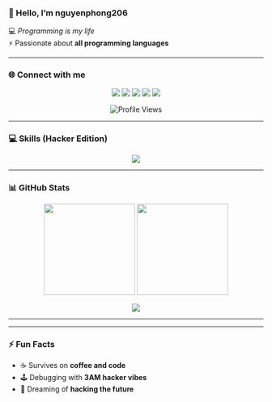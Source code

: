 ### 👋 Hello, I’m **nguyenphong206**
💻 *Programming is my life*  
⚡ Passionate about **all programming languages**  

---

### 🌐 Connect with me
<p align="center">
  <a href="https://www.facebook.com/phonghihi206"><img src="https://img.shields.io/badge/Facebook-1877F2?style=for-the-badge&logo=facebook&logoColor=white"/></a>
  <a href="https://linkedin.com/"><img src="https://img.shields.io/badge/LinkedIn-0A66C2?style=for-the-badge&logo=linkedin&logoColor=white"/></a>
  <a href="mailto:nguyenphong060725@gmail.com"><img src="https://img.shields.io/badge/Gmail-D14836?style=for-the-badge&logo=gmail&logoColor=white"/></a>
  <a href="https://www.instagram.com/nguyenphongg_20.06"><img src="https://img.shields.io/badge/Instagram-E4405F?style=for-the-badge&logo=instagram&logoColor=white"/></a>
  <a href="https://www.tiktok.com/@dongphongiuem"><img src="https://img.shields.io/badge/TikTok-000000?style=for-the-badge&logo=tiktok&logoColor=white"/></a>
</p>

<p align="center">
  <img src="https://komarev.com/ghpvc/?username=nguyenphong206&style=flat-square&color=00ff00" alt="Profile Views"/>
</p>

---

### 💻 Skills (Hacker Edition)
<p align="center">
  <img src="https://skillicons.dev/icons?i=html,css,js,ts,php,java,py,cpp,c,cs,ruby,go,rust,dart,kotlin,swift,bash,mysql,postgresql,mongodb,redis,linux,git,github,vscode,react,nodejs,express,angular,vue,tailwind,bootstrap,laravel,django,flask,spring,flutter" />
</p>

---

### 📊 GitHub Stats
<p align="center">
  <img src="https://github-readme-stats.vercel.app/api?username=nguyenphong206&show_icons=true&theme=catppuccin_latte" height="180"/>
  <img src="https://github-readme-streak-stats.herokuapp.com/?user=nguyenphong206&theme=graywhite" height="180"/>
</p>

<p align="center">
  <img src="https://github-profile-trophy.vercel.app/?username=nguyenphong206&theme=solarized-light&row=1&column=6"/>
</p>

---

---

### ⚡ Fun Facts
- ☕ Survives on **coffee and code**  
- 🕹 Debugging with **3AM hacker vibes**  
- 🚀 Dreaming of **hacking the future**  
